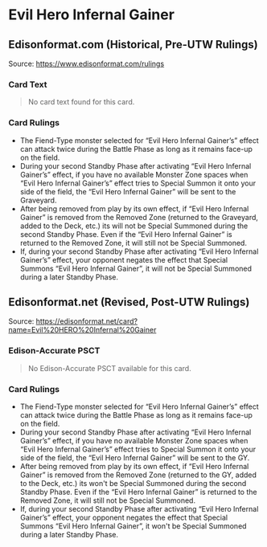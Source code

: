 # Evil Hero Infernal Gainer

## Edisonformat.com (Historical, Pre-UTW Rulings)

Source: https://www.edisonformat.com/rulings

### Card Text

> No card text found for this card.

### Card Rulings

*   The Fiend-Type monster selected for “Evil Hero Infernal Gainer’s” effect can attack twice during the Battle Phase as long as it remains face-up on the field.
*   During your second Standby Phase after activating “Evil Hero Infernal Gainer’s” effect, if you have no available Monster Zone spaces when “Evil Hero Infernal Gainer’s” effect tries to Special Summon it onto your side of the field, the “Evil Hero Infernal Gainer” will be sent to the Graveyard.
*   After being removed from play by its own effect, if “Evil Hero Infernal Gainer” is removed from the Removed Zone (returned to the Graveyard, added to the Deck, etc.) its will not be Special Summoned during the second Standby Phase. Even if the “Evil Hero Infernal Gainer” is returned to the Removed Zone, it will still not be Special Summoned.
*   If, during your second Standby Phase after activating “Evil Hero Infernal Gainer’s” effect, your opponent negates the effect that Special Summons “Evil Hero Infernal Gainer”, it will not be Special Summoned during a later Standby Phase.

## Edisonformat.net (Revised, Post-UTW Rulings)

Source: https://edisonformat.net/card?name=Evil%20HERO%20Infernal%20Gainer

### Edison-Accurate PSCT

> No Edison-Accurate PSCT available for this card.

### Card Rulings

*   The Fiend-Type monster selected for “Evil Hero Infernal Gainer’s” effect can attack twice during the Battle Phase as long as it remains face-up on the field.
*   During your second Standby Phase after activating “Evil Hero Infernal Gainer’s” effect, if you have no available Monster Zone spaces when “Evil Hero Infernal Gainer’s” effect tries to Special Summon it onto your side of the field, the “Evil Hero Infernal Gainer” will be sent to the GY.
*   After being removed from play by its own effect, if “Evil Hero Infernal Gainer” is removed from the Removed Zone (returned to the GY, added to the Deck, etc.) its won't be Special Summoned during the second Standby Phase. Even if the “Evil Hero Infernal Gainer” is returned to the Removed Zone, it will still not be Special Summoned.
*   If, during your second Standby Phase after activating “Evil Hero Infernal Gainer’s” effect, your opponent negates the effect that Special Summons “Evil Hero Infernal Gainer”, it won't be Special Summoned during a later Standby Phase.
            